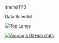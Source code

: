shuhei1110

Data Scientist


[![Top Langs](https://github-readme-stats.vercel.app/api/top-langs/?username=shuhei1110
)](https://github.com/anuraghazra/github-readme-stats)

[![Anurag's GitHub stats](https://github-readme-stats.vercel.app/api?username=shuhei1110
)](https://github.com/anuraghazra/github-readme-stats)
<!---
shuhei1110/shuhei1110 is a ✨ special ✨ repository because its `README.md` (this file) appears on your GitHub profile.
You can click the Preview link to take a look at your changes.
--->

